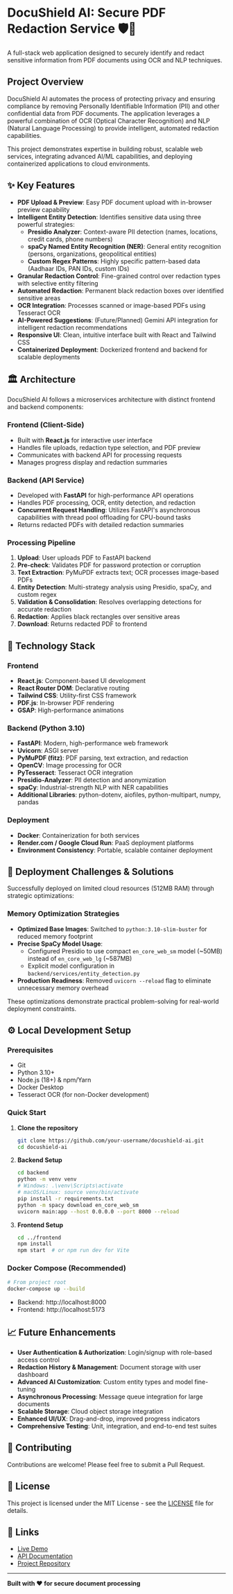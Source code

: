 # DocuShield AI: Secure PDF Redaction Service 🛡️📄

A full-stack web application designed to securely identify and redact sensitive information from PDF documents using OCR and NLP techniques.

## Project Overview

DocuShield AI automates the process of protecting privacy and ensuring compliance by removing Personally Identifiable Information (PII) and other confidential data from PDF documents. The application leverages a powerful combination of OCR (Optical Character Recognition) and NLP (Natural Language Processing) to provide intelligent, automated redaction capabilities.

This project demonstrates expertise in building robust, scalable web services, integrating advanced AI/ML capabilities, and deploying containerized applications to cloud environments.

## ✨ Key Features

- **PDF Upload & Preview**: Easy PDF document upload with in-browser preview capability
- **Intelligent Entity Detection**: Identifies sensitive data using three powerful strategies:
  - **Presidio Analyzer**: Context-aware PII detection (names, locations, credit cards, phone numbers)
  - **spaCy Named Entity Recognition (NER)**: General entity recognition (persons, organizations, geopolitical entities)
  - **Custom Regex Patterns**: Highly specific pattern-based data (Aadhaar IDs, PAN IDs, custom IDs)
- **Granular Redaction Control**: Fine-grained control over redaction types with selective entity filtering
- **Automated Redaction**: Permanent black redaction boxes over identified sensitive areas
- **OCR Integration**: Processes scanned or image-based PDFs using Tesseract OCR
- **AI-Powered Suggestions**: (Future/Planned) Gemini API integration for intelligent redaction recommendations
- **Responsive UI**: Clean, intuitive interface built with React and Tailwind CSS
- **Containerized Deployment**: Dockerized frontend and backend for scalable deployments

## 🏛️ Architecture

DocuShield AI follows a microservices architecture with distinct frontend and backend components:

### Frontend (Client-Side)
- Built with **React.js** for interactive user interface
- Handles file uploads, redaction type selection, and PDF preview
- Communicates with backend API for processing requests
- Manages progress display and redaction summaries

### Backend (API Service)
- Developed with **FastAPI** for high-performance API operations
- Handles PDF processing, OCR, entity detection, and redaction
- **Concurrent Request Handling**: Utilizes FastAPI's asynchronous capabilities with thread pool offloading for CPU-bound tasks
- Returns redacted PDFs with detailed redaction summaries

### Processing Pipeline

1. **Upload**: User uploads PDF to FastAPI backend
2. **Pre-check**: Validates PDF for password protection or corruption
3. **Text Extraction**: PyMuPDF extracts text; OCR processes image-based PDFs
4. **Entity Detection**: Multi-strategy analysis using Presidio, spaCy, and custom regex
5. **Validation & Consolidation**: Resolves overlapping detections for accurate redaction
6. **Redaction**: Applies black rectangles over sensitive areas
7. **Download**: Returns redacted PDF to frontend

## 🚀 Technology Stack

### Frontend
- **React.js**: Component-based UI development
- **React Router DOM**: Declarative routing
- **Tailwind CSS**: Utility-first CSS framework
- **PDF.js**: In-browser PDF rendering
- **GSAP**: High-performance animations

### Backend (Python 3.10)
- **FastAPI**: Modern, high-performance web framework
- **Uvicorn**: ASGI server
- **PyMuPDF (fitz)**: PDF parsing, text extraction, and redaction
- **OpenCV**: Image processing for OCR
- **PyTesseract**: Tesseract OCR integration
- **Presidio-Analyzer**: PII detection and anonymization
- **spaCy**: Industrial-strength NLP with NER capabilities
- **Additional Libraries**: python-dotenv, aiofiles, python-multipart, numpy, pandas

### Deployment
- **Docker**: Containerization for both services
- **Render.com / Google Cloud Run**: PaaS deployment platforms
- **Environment Consistency**: Portable, scalable container deployment

## 🧠 Deployment Challenges & Solutions

Successfully deployed on limited cloud resources (512MB RAM) through strategic optimizations:

### Memory Optimization Strategies
- **Optimized Base Images**: Switched to `python:3.10-slim-buster` for reduced memory footprint
- **Precise SpaCy Model Usage**: 
  - Configured Presidio to use compact `en_core_web_sm` model (~50MB) instead of `en_core_web_lg` (~587MB)
  - Explicit model configuration in `backend/services/entity_detection.py`
- **Production Readiness**: Removed `uvicorn --reload` flag to eliminate unnecessary memory overhead

These optimizations demonstrate practical problem-solving for real-world deployment constraints.

## ⚙️ Local Development Setup

### Prerequisites
- Git
- Python 3.10+
- Node.js (18+) & npm/Yarn
- Docker Desktop
- Tesseract OCR (for non-Docker development)

### Quick Start

1. **Clone the repository**
   ```bash
   git clone https://github.com/your-username/docushield-ai.git
   cd docushield-ai
   ```

2. **Backend Setup**
   ```bash
   cd backend
   python -m venv venv
   # Windows: .\venv\Scripts\activate
   # macOS/Linux: source venv/bin/activate
   pip install -r requirements.txt
   python -m spacy download en_core_web_sm
   uvicorn main:app --host 0.0.0.0 --port 8000 --reload
   ```

3. **Frontend Setup**
   ```bash
   cd ../frontend
   npm install
   npm start  # or npm run dev for Vite
   ```

### Docker Compose (Recommended)

```bash
# From project root
docker-compose up --build
```

- Backend: http://localhost:8000
- Frontend: http://localhost:5173

## 📈 Future Enhancements

- **User Authentication & Authorization**: Login/signup with role-based access control
- **Redaction History & Management**: Document storage with user dashboard
- **Advanced AI Customization**: Custom entity types and model fine-tuning  
- **Asynchronous Processing**: Message queue integration for large documents
- **Scalable Storage**: Cloud object storage integration
- **Enhanced UI/UX**: Drag-and-drop, improved progress indicators
- **Comprehensive Testing**: Unit, integration, and end-to-end test suites

## 🤝 Contributing

Contributions are welcome! Please feel free to submit a Pull Request.

## 📄 License

This project is licensed under the MIT License - see the [LICENSE](LICENSE) file for details.

## 🔗 Links

- [Live Demo](https://docushieldai-frontend.onrender.com/)
- [API Documentation](https://docushieldai-backend.onrender.com/docs)
- [Project Repository](https://github.com/sahajIET/DocuShieldAI)

---

**Built with ❤️ for secure document processing**